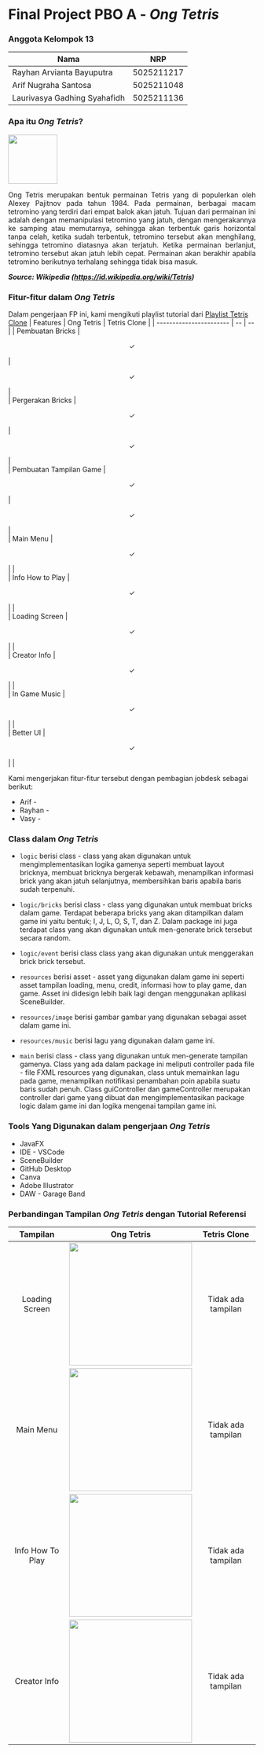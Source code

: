 # Final Project PBO A - _Ong Tetris_

### Anggota Kelompok 13
| Nama                         | NRP        |
| ---------------------------- | -----------|
| Rayhan Arvianta Bayuputra    | 5025211217 |
| Arif Nugraha Santosa         | 5025211048 |
| Laurivasya Gadhing Syahafidh | 5025211136 |



### Apa itu _Ong Tetris_?
<img src="https://upload.wikimedia.org/wikipedia/commons/thumb/9/9c/Typical_Tetris_Game.svg/220px-Typical_Tetris_Game.svg.png" width ="100"/>
<p align="justify"> Ong Tetris merupakan bentuk permainan Tetris yang di populerkan oleh Alexey Pajitnov pada tahun 1984. Pada permainan, berbagai macam tetromino yang terdiri dari empat balok akan jatuh. Tujuan dari permainan ini adalah dengan memanipulasi tetromino yang jatuh, dengan mengerakannya ke samping atau memutarnya, sehingga akan terbentuk garis horizontal tanpa celah, ketika sudah terbentuk, tetromino tersebut akan menghilang, sehingga tetromino diatasnya akan terjatuh. Ketika permainan berlanjut, tetromino tersebut akan jatuh lebih cepat. Permainan akan berakhir apabila tetromino berikutnya terhalang sehingga tidak bisa masuk. </p>

_**Source: Wikipedia (https://id.wikipedia.org/wiki/Tetris)**_

### Fitur-fitur dalam **_Ong Tetris_**
Dalam pengerjaan FP ini, kami mengikuti playlist tutorial dari [Playlist Tetris Clone](https://www.youtube.com/playlist?list=PLwsfVdfP_PPTMBJi_Jli6McfHr422URqO)
| Features                | Ong Tetris | Tetris Clone |
| ----------------------- | -- | -- |
| Pembuatan Bricks        | <p align="center"> ✓ </p> | <p align="center"> ✓ </p> |  
| Pergerakan Bricks       | <p align="center"> ✓ </p> | <p align="center"> ✓ </p> |  
| Pembuatan Tampilan Game | <p align="center"> ✓ </p> | <p align="center"> ✓ </p> |  
| Main Menu               | <p align="center"> ✓ </p> |   |  
| Info How to Play        | <p align="center"> ✓ </p> |   |  
| Loading Screen          | <p align="center"> ✓ </p> |   |  
| Creator Info            | <p align="center"> ✓ </p> |   |  
| In Game Music           | <p align="center"> ✓ </p> |   |  
| Better UI               | <p align="center"> ✓ </p> |   | 

Kami mengerjakan fitur-fitur tersebut dengan pembagian jobdesk sebagai berikut:
- Arif - 
- Rayhan - 
- Vasy - 

### Class dalam _Ong Tetris_

- `logic` berisi class - class yang akan digunakan untuk mengimplementasikan logika gamenya seperti membuat layout bricknya, membuat bricknya bergerak kebawah, menampilkan informasi brick yang akan jatuh selanjutnya, membersihkan baris apabila baris sudah terpenuhi.

- `logic/bricks` berisi class - class yang digunakan untuk membuat bricks dalam game. Terdapat beberapa bricks yang akan ditampilkan dalam game ini yaitu bentuk; I, J, L, O, S, T, dan Z. Dalam package ini juga terdapat class yang akan digunakan untuk men-generate brick tersebut secara random.

- `logic/event` berisi class class yang akan digunakan untuk menggerakan brick brick tersebut.

- `resources` berisi asset - asset yang digunakan dalam game ini seperti asset tampilan loading, menu, credit, informasi how to play game, dan game. Asset ini didesign lebih baik lagi dengan menggunakan aplikasi SceneBuilder.

- `resources/image` berisi gambar gambar yang digunakan sebagai asset dalam game ini.

- `resources/music` berisi lagu yang digunakan dalam game ini.

- `main` berisi class - class yang digunakan untuk men-generate tampilan gamenya. Class yang ada dalam package ini meliputi controller pada file - file FXML resources yang digunakan, class untuk memainkan lagu pada game, menampilkan notifikasi penambahan poin apabila suatu baris sudah penuh. Class guiController dan gameController merupakan controller dari game yang dibuat dan mengimplementasikan package logic dalam game ini dan logika mengenai tampilan game ini.

### Tools Yang Digunakan dalam pengerjaan _Ong Tetris_
- JavaFX
- IDE - VSCode
- SceneBuilder
- GitHub Desktop
- Canva
- Adobe Illustrator
- DAW - Garage Band

### Perbandingan Tampilan _Ong Tetris_ dengan Tutorial Referensi

| **Tampilan**           | **Ong Tetris**                       | **Tetris Clone**       |
|--------------------| ---------------------------- | -----------|
| <p align="center"> Loading Screen </p>   | <img src="https://user-images.githubusercontent.com/88714570/208303091-295f93fd-5387-4cd7-9dec-ce262ae075e4.png" width = "250"/>    | <p align="center"> Tidak ada tampilan </p> |
| <p align="center"> Main Menu </p>        | <img src="https://user-images.githubusercontent.com/88714570/208303335-7651836e-8033-4bcf-9b72-2afa29f52638.png" width = "250"/>    | <p align="center"> Tidak ada tampilan </p> |
| <p align="center"> Info How To Play </p> | <img src="https://user-images.githubusercontent.com/88714570/208303458-25bf4534-b454-4548-a6c4-47671e31d555.png" width = "250"/>    | <p align="center"> Tidak ada tampilan </p> |
| <p align="center"> Creator Info </p>     | <img src="https://user-images.githubusercontent.com/88714570/208303489-4f427f11-03aa-4f53-8838-4c20a4af24c4.png" width = "250"/>    | <p align="center"> Tidak ada tampilan </p> |




